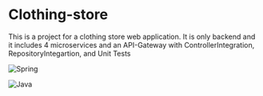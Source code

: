 # Clothing-store

This is a project for a clothing store web application. It is only backend and it includes 4 microservices and an API-Gateway with ControllerIntegration, RepositoryIntegartion, and Unit Tests 

![Spring](https://img.shields.io/badge/spring-%236DB33F.svg?style=for-the-badge&logo=spring&logoColor=white)

![Java](https://img.shields.io/badge/java-%23ED8B00.svg?style=for-the-badge&logo=openjdk&logoColor=white)
